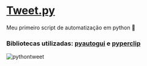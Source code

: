 # [Tweet.py](https://twitter.com/Shacalliitto/status/1501308421492121602)
Meu primeiro script de automatização em python 🐍

### Bibliotecas utilizadas: [pyautogui](https://pyautogui.readthedocs.io/en/latest/) e [pyperclip](https://pypi.org/project/pyperclip/)

![pythontweet](https://user-images.githubusercontent.com/84084794/157337135-70fa964d-c909-4878-b18c-02a8303b00f7.png)
